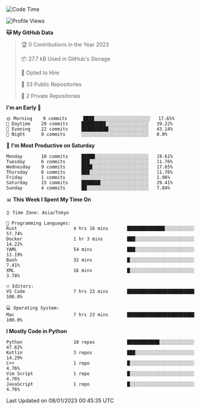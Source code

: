 <!--START_SECTION:waka-->
![Code Time](http://img.shields.io/badge/Code%20Time-535%20hrs%2012%20mins-blue)

![Profile Views](http://img.shields.io/badge/Profile%20Views-11-blue)

**🐱 My GitHub Data** 

> 🏆 0 Contributions in the Year 2023
 > 
> 📦 27.7 kB Used in GitHub's Storage 
 > 
> 💼 Opted to Hire
 > 
> 📜 33 Public Repositories 
 > 
> 🔑 2 Private Repositories  
 > 
**I'm an Early 🐤** 

```text
🌞 Morning    9 commits      ████░░░░░░░░░░░░░░░░░░░░░   17.65% 
🌆 Daytime    20 commits     █████████░░░░░░░░░░░░░░░░   39.22% 
🌃 Evening    22 commits     ██████████░░░░░░░░░░░░░░░   43.14% 
🌙 Night      0 commits      ░░░░░░░░░░░░░░░░░░░░░░░░░   0.0%

```
📅 **I'm Most Productive on Saturday** 

```text
Monday       10 commits     █████░░░░░░░░░░░░░░░░░░░░   19.61% 
Tuesday      6 commits      ███░░░░░░░░░░░░░░░░░░░░░░   11.76% 
Wednesday    9 commits      ████░░░░░░░░░░░░░░░░░░░░░   17.65% 
Thursday     6 commits      ███░░░░░░░░░░░░░░░░░░░░░░   11.76% 
Friday       1 commits      ░░░░░░░░░░░░░░░░░░░░░░░░░   1.96% 
Saturday     15 commits     ███████░░░░░░░░░░░░░░░░░░   29.41% 
Sunday       4 commits      ██░░░░░░░░░░░░░░░░░░░░░░░   7.84%

```


📊 **This Week I Spent My Time On** 

```text
⌚︎ Time Zone: Asia/Tokyo

💬 Programming Languages: 
Rust                     4 hrs 16 mins       ██████████████░░░░░░░░░░░   57.74% 
Docker                   1 hr 3 mins         ███░░░░░░░░░░░░░░░░░░░░░░   14.22% 
YAML                     54 mins             ███░░░░░░░░░░░░░░░░░░░░░░   12.19% 
Bash                     32 mins             █░░░░░░░░░░░░░░░░░░░░░░░░   7.41% 
XML                      16 mins             █░░░░░░░░░░░░░░░░░░░░░░░░   3.78%

🔥 Editors: 
VS Code                  7 hrs 23 mins       █████████████████████████   100.0%

💻 Operating System: 
Mac                      7 hrs 23 mins       █████████████████████████   100.0%

```

**I Mostly Code in Python** 

```text
Python                   10 repos            ████████████░░░░░░░░░░░░░   47.62% 
Kotlin                   3 repos             ███░░░░░░░░░░░░░░░░░░░░░░   14.29% 
C++                      1 repo              █░░░░░░░░░░░░░░░░░░░░░░░░   4.76% 
Vim Script               1 repo              █░░░░░░░░░░░░░░░░░░░░░░░░   4.76% 
JavaScript               1 repo              █░░░░░░░░░░░░░░░░░░░░░░░░   4.76%

```



 Last Updated on 08/01/2023 00:45:35 UTC
<!--END_SECTION:waka-->
